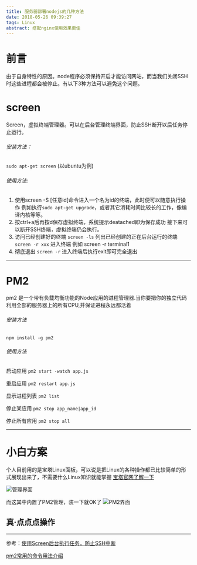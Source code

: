 ```yaml
---
title: 服务器部署nodejs的几种方法
date: 2018-05-26 09:39:27
tags: Linux
abstract: 搭配nginx使用效果更佳
---
```

# 前言
由于自身特性的原因。node程序必须保持开启才能访问网站，而当我们关闭SSH时这些进程都会被停止。有以下3种方法可以避免这个问题。

<!--more-->

# screen
Screen，虚拟终端管理器。可以在后台管理终端界面，防止SSH断开以后任务停止运行。
###### 安装方法：
 `sudo apt-get screen` (以ubuntu为例)
###### 使用方法:
1. 使用screen -S [任意id]命令进入一个名为id的终端，此时便可以随意执行操作
例如执行`sudo apt-get upgrade`，或者其它消耗时间比较长的工作，像编译内核等等。
2. 按ctrl+a后再按d保存虚拟终端，系统提示deatached即为保存成功
接下来可以断开SSH终端，虚拟终端仍会执行。
3. 访问已经创建好的终端
`screen -ls`   列出已经创建的正在后台运行的终端
`screen -r xxx` 进入终端
例如 screen -r terminal1
4. 彻底退出
`screen -r` 进入终端后执行exit即可完全退出

----

# PM2
pm2 是一个带有负载均衡功能的Node应用的进程管理器.当你要把你的独立代码利用全部的服务器上的所有CPU,并保证进程永远都活着

###### 安装方法
`​npm install -g pm2 `

###### 使用方法
启动应用 `pm2 start -watch app.js`

重启应用 `pm2 restart app.js `

显示进程列表 `pm2 list`

停止某应用 `pm2 stop app_name|app_id`

停止所有应用 `pm2 stop all`

----

# 小白方案

个人目前用的是宝塔Linux面板，可以说是把Linux的各种操作都已比较简单的形式展现出来了，不需要什么Linux知识就能掌握      [宝塔官网了解一下](https://www.bt.cn/)

![管理界面](https://gofun4-pic.oss-cn-hangzhou.aliyuncs.com/11.png)

而这其中内置了PM2管理，装一下就OK了
![PM2界面](https://gofun4-pic.oss-cn-hangzhou.aliyuncs.com/22.png)

## 真·点点点操作

-----

参考：[使用Screen后台执行任务，防止SSH中断](https://blog.csdn.net/frank_good/article/details/51794030)

[pm2常用的命令用法介绍](https://blog.csdn.net/sunscheung/article/details/79171608)